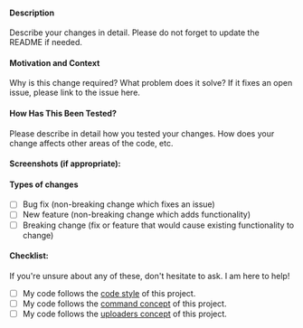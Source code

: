 <!-- Provide a general summary of your changes in the Title above -->

#### Description
Describe your changes in detail. Please do not forget to update the README if needed.

#### Motivation and Context
Why is this change required? What problem does it solve?
If it fixes an open issue, please link to the issue here.

#### How Has This Been Tested?
Please describe in detail how you tested your changes.
How does your change affects other areas of the code, etc.

#### Screenshots (if appropriate):

#### Types of changes
<!-- What types of changes does your code introduce? Put an `x` in all the boxes that apply: -->
- [ ] Bug fix (non-breaking change which fixes an issue)
- [ ] New feature (non-breaking change which adds functionality)
- [ ] Breaking change (fix or feature that would cause existing functionality to change)

#### Checklist:
<!-- Go over all the following points, and put an `x` in all the boxes that apply. -->
If you're unsure about any of these, don't hesitate to ask. I am here to help!

- [ ] My code follows the [code style](https://github.com/Nachtalb/XenianBot#code-contribution--pull-requests) of this project.
- [ ] My code follows the [command concept](https://github.com/Nachtalb/XenianBot#command-concept) of this project.
- [ ] My code follows the [uploaders concept](https://github.com/Nachtalb/XenianBot#uploaders-concept) of this project.
